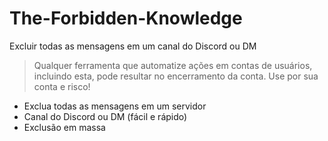 # The-Forbidden-Knowledge
Excluir todas as mensagens em um canal do Discord ou DM

> Qualquer ferramenta que automatize ações em contas de usuários, incluindo esta, pode resultar no encerramento da conta.
> Use por sua conta e risco!

- Exclua todas as mensagens em um servidor
- Canal do Discord ou DM (fácil e rápido)
- Exclusão em massa
